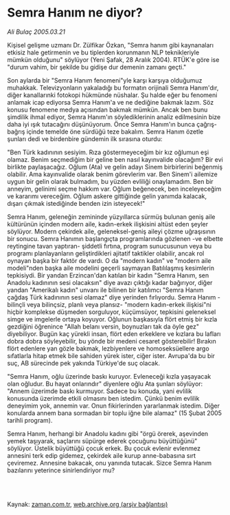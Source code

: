 # Semra Hanım ne diyor?

*Ali Bulaç 2005.03.21*

<td class="columnist-detail">
<p>Kişisel gelişme uzmanı Dr. Zülfikar Özkan, "Semra hanım gibi kaynanaları etkisiz hale getirmenin ve bu tiplerden korunmanın NLP teknikleriyle mümkün olduğunu" söylüyor (Yeni Şafak, 28 Aralık 2004). RTÜK'e göre ise "durum vahim, bir şekilde bu gidişe dur demenin zamanı geçti."</p>
<p>
<div id="haberMetinDiv">
<p>Son aylarda bir "Semra Hanım fenomeni"yle karşı karşıya olduğumuz muhakkak. Televizyonların yakaladığı bu formatın orijinali Semra Hanım'dır, diğer kanallarınki fotokopi hükmünde nüshalar. Şu halde eğer bu fenomeni anlamak icap ediyorsa Semra Hanım'a ve ne dediğine bakmak lazım. Söz konusu fenomene medya açısından bakmak mümkün. Ancak ben bunu şimdilik ihmal ediyor, Semra Hanım'ın söylediklerinin analiz edilmesinin bize daha iyi ışık tutacağını düşünüyorum. Önce Semra Hanım'ın bunca çağrış-bağrış içinde temelde öne sürdüğü teze bakalım. Semra Hanım özetle şunları dedi ve birdenbire gündemin ilk sırasına oturdu:
<p> "Ben Türk kadınının sesiyim. Rıza göstermeyeceğim bir kız oğlumun eşi olamaz. Benim seçmediğim bir geline ben nasıl kayınvalide olacağım? Bir evi birlikte paylaşacağız. Oğlum (Ata) ve gelin adayı Sinem birbirlerini beğenmiş olabilir. Ama kayınvalide olarak benim görevlerim var. Ben Sinem'i ailemize uygun bir gelin olarak bulmadım, bu yüzden evliliği onaylamadım. Ben bir anneyim, gelinimi seçme hakkım var. Oğlum beğenecek, ben inceleyeceğim ve kararımı vereceğim. Oğlum askere gittiğinde gelin yanımda kalacak, dışarı çıkmak istediğinde benden izin isteyecek!"
<p> Semra Hanım, geleneğin zemininde yüzyıllarca sürmüş bulunan geniş aile kültürünün içinden modern aile, kadın-erkek ilişkisini altüst eden şeyler söylüyor. Modern çekirdek aile, geleneksel-geniş aileyi çözme uğraşısının bir sonucu. Semra Hanımın başlangıçta programlarında gözlenen -ve elbette reytingine tavan yaptıran- şiddetli fırtına, program sunucusunun veya bu programı planlayanların geliştirdikleri ajitatif taktikler olabilir, ancak rol oynayan başka bir faktör de vardı. O da "modern kadın" ve "modern aile modeli"nden başka aile modelini geçerli saymayan Batılılaşmış kesimlerin tepkisiydi. Bir yandan Erzincan'dan katılan bir kadın "Semra Hanım, sen Anadolu kadınının sesi olacaksın" diye avazı çıktığı kadar bağırıyor, diğer yandan "Amerikalı kadın" unvanı ile bilinen bir katılımcı "Semra Hanım çağdaş Türk kadınının sesi olamaz" diye yerinden fırlıyordu. Semra Hanım -bilinçli veya bilinçsiz, planlı veya plansız- "modern kadın-erkek ilişkisi"ni hiçbir komplekse düşmeden sorguluyor, küçümsüyor, tepkisini geleneksel simge ve imgelerle ortaya koyuyor. Oğlunun başkasıyla flört etmiş bir kızla gezdiğini öğrenince "Allah belanı versin, boynuzları tak da öyle gez" diyebiliyor. Bugün kaç yürekli insan, flört eden erkeklere ve kızlara bu lafları dobra dobra söyleyebilir, bu yönde bir medeni cesaret gösterebilir! Bırakın flört edenlere yan gözle bakmak, lezbiyenlere ve homoseksüellere argo sıfatlarla hitap etmek bile sahiden yürek ister, ciğer ister. Avrupa'da bu bir suç, AB sürecinde pek yakında Türkiye'de suç olacak.
<p> "Semra Hanım, oğlu üzerinde baskı kuruyor. Evleneceği kızla yaşayacak olan oğludur. Bu hayat onlarındır" diyenlere oğlu Ata şunları söylüyor: "Annem üzerimde baskı kurmuyor. Sadece bu konuda, yani evlilik konusunda üzerimde etkili olmasını ben istedim. Çünkü benim evlilik deneyimim yok, annemin var. Onun fikirlerinden yararlanmak istedim. Diğer konularda annem bana sormadan bir toplu iğne bile alamaz" (15 Şubat 2005 tarihli program).
<p> Semra Hanım, herhangi bir Anadolu kadını gibi "örgü örerek, aşevinden yemek taşıyarak, saçlarını süpürge ederek çocuğunu büyüttüğünü" söylüyor. Üstelik büyüttüğü çocuk erkek. Bu çocuk evlenir evlenmez annesini terk edip gidemez, çekirdek aile kurup anne-babasına sırt çeviremez. Annesine bakacak, onu yanında tutacak. Sizce Semra Hanım bazılarını yeterince sinirlendiriyor mu?</p></p></p></p></p></div>
</p>


<p><br>
		 </br></p></td>

Kaynak: [zaman.com.tr](http://zaman.com.tr/yazar.do?yazino=154833), [web.archive.org (arşiv bağlantısı)](http://web.archive.org/web/20120314232452/http://www.zaman.com.tr/yazar.do?yazino=154833)

